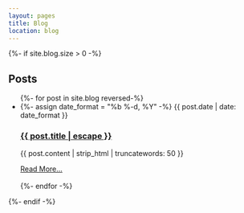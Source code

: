 ```yaml
---
layout: pages
title: Blog
location: blog
---
```

<html>
<div class="white-space">
    {%- if site.blog.size > 0 -%}
        <h2 class="post-list-heading">Posts</h2>
        <ul class="post-list">
          {%- for post in site.blog reversed-%}
          <li>
            {%- assign date_format = "%b %-d, %Y" -%}
            <span class="post-meta">{{ post.date | date: date_format }}</span>
            <h3>
              <a class="post-link" href="{{ post.url | relative_url }}">
                {{ post.title | escape }}
              </a>
            </h3>
            <p>
              {{ post.content | strip_html | truncatewords: 50 }}
            </p>
          </li>
          <div class="button">
              <a href="{{ post.url | relative_url }}">Read More...</a>
          </div>
          <br/>
          {%- endfor -%}
        </ul>
    {%- endif -%}
  </div>
</html>
